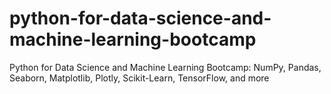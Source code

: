# python-for-data-science-and-machine-learning-bootcamp
Python for Data Science and Machine Learning Bootcamp: NumPy, Pandas, Seaborn, Matplotlib, Plotly, Scikit-Learn, TensorFlow, and more
